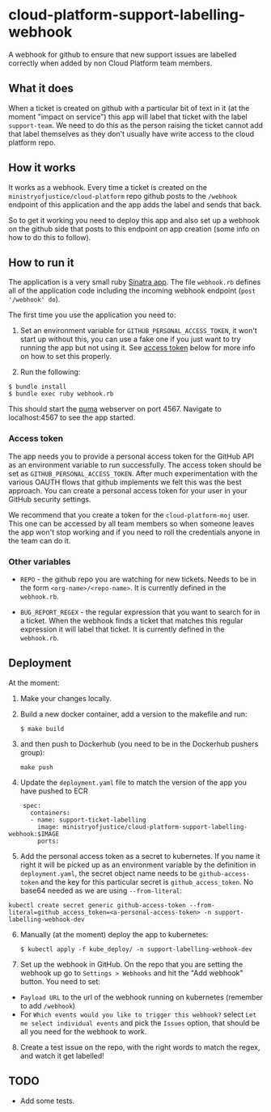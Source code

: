# cloud-platform-support-labelling-webhook

A webhook for github to ensure that new support issues are labelled correctly when added by non Cloud Platform team members.


## What it does

When a ticket is created on github with a particular bit of text in it (at the moment "impact on service") this app will label that ticket with the label `support-team`. We need to do this as the person raising the ticket cannot add that label themselves as they don't usually have write access to the cloud platform repo.

## How it works

It works as a webhook. Every time a ticket is created on the `ministryofjustice/cloud-platform` repo github posts to the `/webhook` endpoint of this application and the app adds the label and sends that back. 

So to get it working you need to deploy this app and also set up a webhook on the github side that posts to this endpoint on app creation (some info on how to do this to follow).

## How to run it

The application is a very small ruby [Sinatra app](http://sinatrarb.com/). The file `webhook.rb` defines all of the application code including the incoming webhook endpoint (`post '/webhook' do`).

The first time you use the application you need to:

1. Set an environment variable for `GITHUB_PERSONAL_ACCESS_TOKEN`, it won't start up without this, you can use a fake one if you just want to try running the app but not using it. See [access token](#access-token) below for more info on how to set this properly. 

2. Run the following:

```
$ bundle install
$ bundle exec ruby webhook.rb
```

This should start the [puma](https://github.com/puma/puma) webserver on port 4567. Navigate to localhost:4567 to see the app started.

### Access token

The app needs you to provide a personal access token for the GitHub API as an environment variable to run successfully. The access token should be set as `GITHUB_PERSONAL_ACCESS_TOKEN`. After much experimentation with the various OAUTH flows that github implements we felt this was the best approach. You can create a personal access token for your user in your GitHub security settings. 

We recommend that you create a token for the `cloud-platform-moj` user. This one can be accessed by all team members so when someone leaves the app won't stop working and if you need to roll the credentials anyone in the team can do it.

### Other variables

* `REPO` - the github repo you are watching for new tickets. Needs to be in the form `<org-name>/<repo-name>`. It is currently defined in the `webhook.rb`.
 
* `BUG_REPORT_REGEX` - the regular expression that you want to search for in a ticket. When the webhook finds a ticket that matches this regular expression it will label that ticket. It is currently defined in the `webhook.rb`.

## Deployment

At the moment:

1. Make your changes locally.
2. Build a new docker container, add a version to the makefile and run:
   
    ```
    $ make build
    ```
3. and then push to Dockerhub (you need to be in the Dockerhub pushers group):

    ```
    make push
    ```
4. Update the `deployment.yaml` file to match the version of the app you have pushed to ECR

```
    spec:
      containers:
      - name: support-ticket-labelling
        image: ministryofjustice/cloud-platform-support-labelling-webhook:$IMAGE
        ports:
```

5. Add the personal access token as a secret to kubernetes. If you name it right it will be picked up as an environment variable by the definition in `deployment.yaml`, the secret object name needs to be `github-access-token` and the key for this particular secret is `github_access_token`. No base64 needed as we are using `--from-literal`:

```
kubectl create secret generic github-access-token --from-literal=github_access_token=<a-personal-access-token> -n support-labelling-webhook-dev
```

6. Manually (at the moment) deploy the app to kubernetes:
   
   ```
   $ kubectl apply -f kube_deploy/ -n support-labelling-webhook-dev
   ```

7. Set up the webhook in GitHub. On the repo that you are setting the webhook up go to `Settings > Webhooks` and hit the "Add webhook" button. You need to set:

* `Payload URL` to the url of the webhook running on kubernetes (remember to add `/webhook`)
* For `Which events would you like to trigger this webhook?` select `Let me select individual events` and pick the `Issues` option, that should be all you need for the webhook to work. 

8. Create a test issue on the repo, with the right words to match the regex, and watch it get labelled!

## TODO

* Add some tests. 


